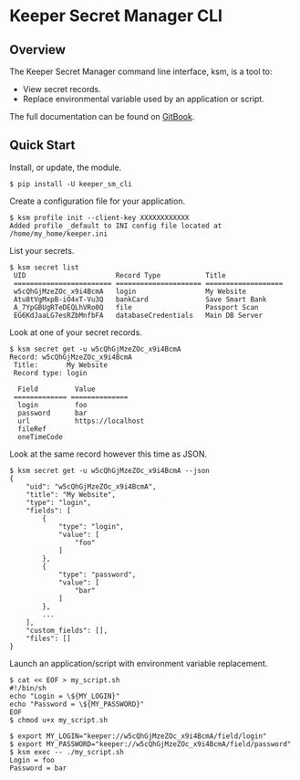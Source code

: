 # Keeper Secret Manager CLI

## Overview

The Keeper Secret Manager command line interface, ksm, is a tool to:

* View secret records.
* Replace environmental variable used by an application or script.

The full documentation can be found on [GitBook](https://app.gitbook.com/@keeper-security/s/commander/).

## Quick Start

Install, or update, the module.

    $ pip install -U keeper_sm_cli

Create a configuration file for your application.

    $ ksm profile init --client-key XXXXXXXXXXXX
    Added profile _default to INI config file located at /home/my_home/keeper.ini

List your secrets.

    $ ksm secret list
     UID                      Record Type           Title
     ======================== ===================== ===================
     w5cQhGjMzeZOc_x9i4BcmA   login                 My Website
     Atu8tVgMxpB-iO4xT-Vu3Q   bankCard              Save Smart Bank
     A_7YpGBUgRTeDEQLhVRo0Q   file                  Passport Scan
     EG6KdJaaLG7esRZbMnfbFA   databaseCredentials   Main DB Server

Look at one of your secret records.

    $ ksm secret get -u w5cQhGjMzeZOc_x9i4BcmA
    Record: w5cQhGjMzeZOc_x9i4BcmA
     Title:       My Website
     Record type: login

      Field         Value
     ============= ==============
      login         foo
      password      bar
      url           https://localhost
      fileRef
      oneTimeCode

Look at the same record however this time as JSON.

    $ ksm secret get -u w5cQhGjMzeZOc_x9i4BcmA --json
    {
        "uid": "w5cQhGjMzeZOc_x9i4BcmA",
        "title": "My Website",
        "type": "login",
        "fields": [
            {
                "type": "login",
                "value": [
                    "foo"
                ]
            },
            {
                "type": "password",
                "value": [
                    "bar"
                ]
            },
            ...
        ],
        "custom_fields": [],
        "files": []
    }

Launch an application/script with environment variable replacement.

    $ cat << EOF > my_script.sh
    #!/bin/sh
    echo "Login = \${MY_LOGIN}"
    echo "Password = \${MY_PASSWORD}"
    EOF
    $ chmod u+x my_script.sh
  
    $ export MY_LOGIN="keeper://w5cQhGjMzeZOc_x9i4BcmA/field/login"
    $ export MY_PASSWORD="keeper://w5cQhGjMzeZOc_x9i4BcmA/field/password"
    $ ksm exec -- ./my_script.sh
    Login = foo
    Password = bar
